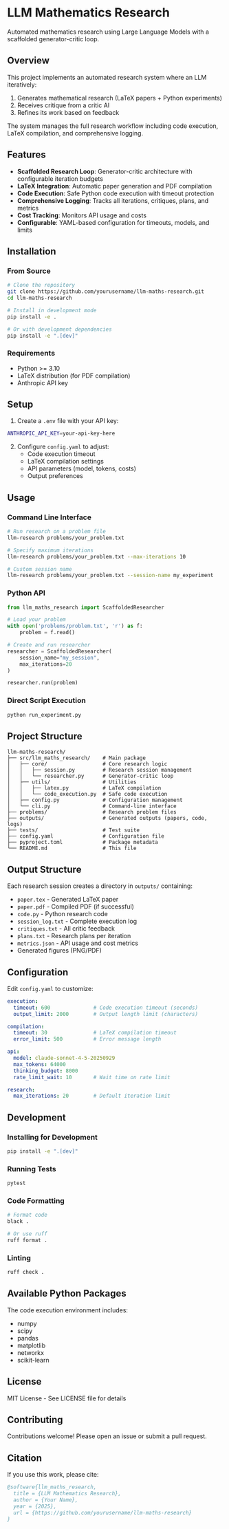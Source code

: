 # LLM Mathematics Research

Automated mathematics research using Large Language Models with a scaffolded generator-critic loop.

## Overview

This project implements an automated research system where an LLM iteratively:
1. Generates mathematical research (LaTeX papers + Python experiments)
2. Receives critique from a critic AI
3. Refines its work based on feedback

The system manages the full research workflow including code execution, LaTeX compilation, and comprehensive logging.

## Features

- **Scaffolded Research Loop**: Generator-critic architecture with configurable iteration budgets
- **LaTeX Integration**: Automatic paper generation and PDF compilation
- **Code Execution**: Safe Python code execution with timeout protection
- **Comprehensive Logging**: Tracks all iterations, critiques, plans, and metrics
- **Cost Tracking**: Monitors API usage and costs
- **Configurable**: YAML-based configuration for timeouts, models, and limits

## Installation

### From Source

```bash
# Clone the repository
git clone https://github.com/yourusername/llm-maths-research.git
cd llm-maths-research

# Install in development mode
pip install -e .

# Or with development dependencies
pip install -e ".[dev]"
```

### Requirements

- Python >= 3.10
- LaTeX distribution (for PDF compilation)
- Anthropic API key

## Setup

1. Create a `.env` file with your API key:
```bash
ANTHROPIC_API_KEY=your-api-key-here
```

2. Configure `config.yaml` to adjust:
   - Code execution timeout
   - LaTeX compilation settings
   - API parameters (model, tokens, costs)
   - Output preferences

## Usage

### Command Line Interface

```bash
# Run research on a problem file
llm-research problems/your_problem.txt

# Specify maximum iterations
llm-research problems/your_problem.txt --max-iterations 10

# Custom session name
llm-research problems/your_problem.txt --session-name my_experiment
```

### Python API

```python
from llm_maths_research import ScaffoldedResearcher

# Load your problem
with open('problems/problem.txt', 'r') as f:
    problem = f.read()

# Create and run researcher
researcher = ScaffoldedResearcher(
    session_name="my_session",
    max_iterations=20
)

researcher.run(problem)
```

### Direct Script Execution

```bash
python run_experiment.py
```

## Project Structure

```
llm-maths-research/
├── src/llm_maths_research/    # Main package
│   ├── core/                  # Core research logic
│   │   ├── session.py         # Research session management
│   │   └── researcher.py      # Generator-critic loop
│   ├── utils/                 # Utilities
│   │   ├── latex.py           # LaTeX compilation
│   │   └── code_execution.py  # Safe code execution
│   ├── config.py              # Configuration management
│   └── cli.py                 # Command-line interface
├── problems/                  # Research problem files
├── outputs/                   # Generated outputs (papers, code, logs)
├── tests/                     # Test suite
├── config.yaml                # Configuration file
├── pyproject.toml             # Package metadata
└── README.md                  # This file
```

## Output Structure

Each research session creates a directory in `outputs/` containing:

- `paper.tex` - Generated LaTeX paper
- `paper.pdf` - Compiled PDF (if successful)
- `code.py` - Python research code
- `session_log.txt` - Complete execution log
- `critiques.txt` - All critic feedback
- `plans.txt` - Research plans per iteration
- `metrics.json` - API usage and cost metrics
- Generated figures (PNG/PDF)

## Configuration

Edit `config.yaml` to customize:

```yaml
execution:
  timeout: 600              # Code execution timeout (seconds)
  output_limit: 2000        # Output length limit (characters)

compilation:
  timeout: 30               # LaTeX compilation timeout
  error_limit: 500          # Error message length

api:
  model: claude-sonnet-4-5-20250929
  max_tokens: 64000
  thinking_budget: 8000
  rate_limit_wait: 10       # Wait time on rate limit

research:
  max_iterations: 20        # Default iteration limit
```

## Development

### Installing for Development

```bash
pip install -e ".[dev]"
```

### Running Tests

```bash
pytest
```

### Code Formatting

```bash
# Format code
black .

# Or use ruff
ruff format .
```

### Linting

```bash
ruff check .
```

## Available Python Packages

The code execution environment includes:
- numpy
- scipy
- pandas
- matplotlib
- networkx
- scikit-learn

## License

MIT License - See LICENSE file for details

## Contributing

Contributions welcome! Please open an issue or submit a pull request.

## Citation

If you use this work, please cite:

```bibtex
@software{llm_maths_research,
  title = {LLM Mathematics Research},
  author = {Your Name},
  year = {2025},
  url = {https://github.com/yourusername/llm-maths-research}
}
```
